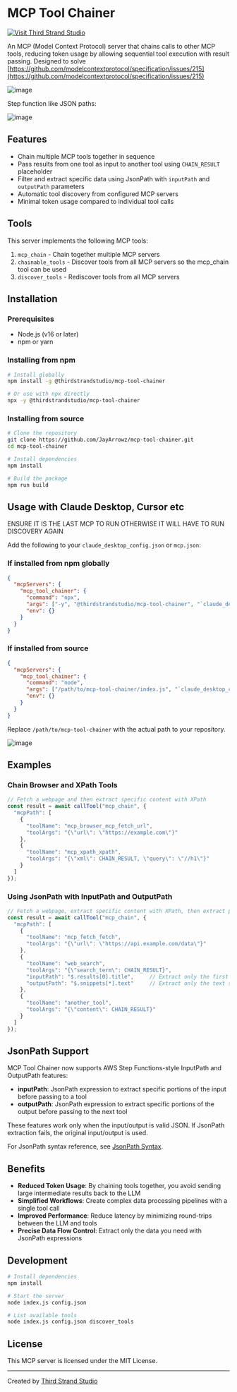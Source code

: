 # MCP Tool Chainer

[![Visit Third Strand Studio](https://img.shields.io/badge/Visit-Third%20Strand%20Studio-blue)](https://thirdstrandstudio.com)

An MCP (Model Context Protocol) server that chains calls to other MCP tools, reducing token usage by allowing sequential tool execution with result passing.
Designed to solve [https://github.com/modelcontextprotocol/specification/issues/215](https://github.com/modelcontextprotocol/specification/issues/215)

![image](https://github.com/user-attachments/assets/ee8a044a-6922-4656-ba5d-a5c56aceff9a)

Step function like JSON paths:

![image](https://github.com/user-attachments/assets/79ef5c3e-6166-4bc4-b571-e7b3176e777c)


## Features

- Chain multiple MCP tools together in sequence
- Pass results from one tool as input to another tool using `CHAIN_RESULT` placeholder
- Filter and extract specific data using JsonPath with `inputPath` and `outputPath` parameters
- Automatic tool discovery from configured MCP servers
- Minimal token usage compared to individual tool calls

## Tools

This server implements the following MCP tools:

1. `mcp_chain` - Chain together multiple MCP servers
2. `chainable_tools` - Discover tools from all MCP servers so the mcp_chain tool can be used
3. `discover_tools` - Rediscover tools from all MCP servers

## Installation

### Prerequisites

* Node.js (v16 or later)
* npm or yarn

### Installing from npm

```bash
# Install globally
npm install -g @thirdstrandstudio/mcp-tool-chainer

# Or use with npx directly
npx -y @thirdstrandstudio/mcp-tool-chainer
```

### Installing from source

```bash
# Clone the repository
git clone https://github.com/JayArrowz/mcp-tool-chainer.git
cd mcp-tool-chainer

# Install dependencies
npm install

# Build the package
npm run build
```

## Usage with Claude Desktop, Cursor etc

ENSURE IT IS THE LAST MCP TO RUN OTHERWISE IT WILL HAVE TO RUN DISCOVERY AGAIN

Add the following to your `claude_desktop_config.json` or `mcp.json`:

### If installed from npm globally

```json
{
  "mcpServers": {
    "mcp_tool_chainer": {
      "command": "npx",
      "args": ["-y", "@thirdstrandstudio/mcp-tool-chainer", "`claude_desktop_config.json` or `mcp.json`"],
      "env": {}
    }
  }
}
```

### If installed from source

```json
{
  "mcpServers": {
    "mcp_tool_chainer": {
      "command": "node",
      "args": ["/path/to/mcp-tool-chainer/index.js", "`claude_desktop_config.json` or `mcp.json`"],
      "env": {}
    }
  }
}
```

Replace `/path/to/mcp-tool-chainer` with the actual path to your repository.

![image](https://github.com/user-attachments/assets/667468c4-aeba-4ea1-b65a-fd7a5922a23b)


## Examples

### Chain Browser and XPath Tools

```javascript
// Fetch a webpage and then extract specific content with XPath
const result = await callTool("mcp_chain", { 
  "mcpPath": [
    {
      "toolName": "mcp_browser_mcp_fetch_url",
      "toolArgs": "{\"url\": \"https://example.com\"}"
    },
    {
      "toolName": "mcp_xpath_xpath",
      "toolArgs": "{\"xml\": CHAIN_RESULT, \"query\": \"//h1\"}"
    }
  ]
});
```

### Using JsonPath with InputPath and OutputPath

```javascript
// Fetch a webpage, extract specific content with XPath, then extract part of the result
const result = await callTool("mcp_chain", { 
  "mcpPath": [
    {
      "toolName": "mcp_fetch_fetch",
      "toolArgs": "{\"url\": \"https://api.example.com/data\"}"
    },
    {
      "toolName": "web_search",
      "toolArgs": "{\"search_term\": CHAIN_RESULT}",
      "inputPath": "$.results[0].title",     // Extract only the first result's title from previous output
      "outputPath": "$.snippets[*].text"     // Extract only the text snippets from the search results
    },
    {
      "toolName": "another_tool",
      "toolArgs": "{\"content\": CHAIN_RESULT}"
    }
  ]
});
```

## JsonPath Support

MCP Tool Chainer now supports AWS Step Functions-style InputPath and OutputPath features:

- **inputPath**: JsonPath expression to extract specific portions of the input before passing to a tool
- **outputPath**: JsonPath expression to extract specific portions of the output before passing to the next tool

These features work only when the input/output is valid JSON. If JsonPath extraction fails, the original input/output is used.

For JsonPath syntax reference, see [JsonPath Syntax](https://goessner.net/articles/JsonPath/).

## Benefits

- **Reduced Token Usage**: By chaining tools together, you avoid sending large intermediate results back to the LLM
- **Simplified Workflows**: Create complex data processing pipelines with a single tool call
- **Improved Performance**: Reduce latency by minimizing round-trips between the LLM and tools
- **Precise Data Flow Control**: Extract only the data you need with JsonPath expressions

## Development

```bash
# Install dependencies
npm install

# Start the server
node index.js config.json

# List available tools
node index.js config.json discover_tools
```

## License

This MCP server is licensed under the MIT License.

---

Created by [Third Strand Studio](https://thirdstrandstudio.com)
